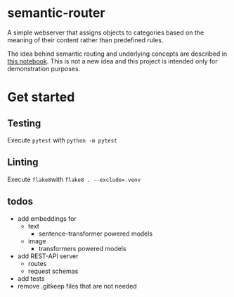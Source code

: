 # semantic-router

A simple webserver that assigns objects to categories based on the meaning of their content rather than predefined rules.

The idea behind semantic routing and underlying concepts are described in [this notebook](./notebooks/introduction.ipynb). This is not a new idea and this project is intended only for demonstration purposes.

# Get started

## Testing

Execute `pytest` with `python -m pytest`

## Linting

Execute `flake8`with `flake8 . --exclude=.venv`


## todos
- add embeddings for
    - text
        - sentence-transformer powered models
    - image
        - transformers powered models
- add REST-API server
    - routes
    - request schemas
- add tests
- remove .gitkeep files that are not needed